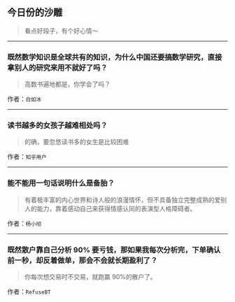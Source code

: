 ## 今日份的沙雕

> 看点好段子，有个好心情～


 
---

### 既然数学知识是全球共有的知识，为什么中国还要搞数学研究，直接拿别人的研究来用不就好了吗？

> 高数书遍地都是，你学会了吗？


作者：`白如冰`

---

### 读书越多的女孩子越难相处吗？

> 的确，要忽悠读书多的女生是比较困难


作者：`知乎用户`

---

### 能不能用一句话说明什么是备胎？

> 有着极丰富的内心世界和诗人般的浪漫情怀，但不具备独立完整成熟的爱别人的能力，靠着感动自己来获得情感认同的表演型人格障碍者。


作者：`杨小彻`

---

### 既然散户靠自己分析 90% 要亏钱，那如果我每次分析完，下单确认前一秒，却反着做单，那会不会就长期盈利了？

> 你每次想交易时不交易，就跑赢 90%的散户了。


作者：`RefuseBT`